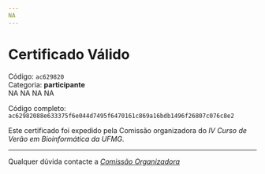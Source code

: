 ```yaml
---
NA
---
```


# Certificado Válido

Código: `ac629820`<br>
Categoria: **participante**<br>
NA
NA
NA
NA


Código completo: `ac62982088e633375f6e044d7495f6470161c869a16bdb1496f26807c076c8e2`


Este certificado foi expedido pela Comissão organizadora do *IV Curso de Verão em Bioinformática da UFMG*.

----

Qualquer dúvida contacte a [_Comissão Organizadora_](<mailto:cursobioinfoufmg@gmail.com$subject=[Certificados]>)

